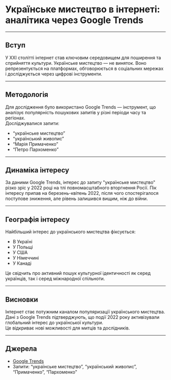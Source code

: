 # Українське мистецтво в інтернеті: аналітика через Google Trends

---

## Вступ

У XXI столітті інтернет став ключовим середовищем для поширення та сприйняття культури. Українське мистецтво — не виняток. Воно репрезентується на платформах, обговорюється в соціальних мережах і досліджується через цифрові інструменти.

---

## Методологія

Для дослідження було використано Google Trends — інструмент, що аналізує популярність пошукових запитів у різні періоди часу та регіонах.  
Досліджувалися запити:

- “українське мистецтво”
- “український живопис”
- “Марія Примаченко”
- “Петро Пархоменко”

---

## Динаміка інтересу

За даними Google Trends, інтерес до запиту "українське мистецтво" різко зріс у 2022 році на тлі повномасштабного вторгнення Росії. Пік інтересу припав на березень-квітень 2022, після чого спостерігалося поступове зниження, але рівень залишився вищим, ніж до війни.

---

## Географія інтересу

Найбільший інтерес до українського мистецтва фіксується:

- В Україні
- У Польщі
- У США
- У Німеччині
- У Канаді

Це свідчить про активний пошук культурної ідентичності як серед українців, так і серед міжнародної спільноти.

---

## Висновки

Інтернет стає потужним каналом популяризації українського мистецтва.  
Дані з Google Trends підтверджують, що події 2022 року активізували глобальний інтерес до української культури.  
Це відкриває нові можливості для митців та дослідників.

---

## Джерела

- [Google Trends](https://trends.google.com)
- Запити: “українське мистецтво”, “український живопис”, “Примаченко”, “Пархоменко”
